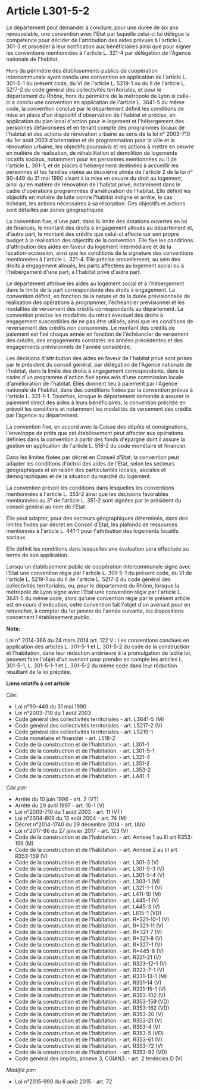 # Article L301-5-2

Le département peut demander à conclure, pour une durée de six ans renouvelable, une convention avec l'Etat par laquelle
celui-ci lui délègue la compétence pour décider de l'attribution des aides prévues à l'article L. 301-3 et procéder à leur
notification aux bénéficiaires ainsi que pour signer les conventions mentionnées à l'article L. 321-4 par délégation de
l'Agence nationale de l'habitat. 

Hors du périmètre des établissements publics de coopération intercommunale ayant conclu une convention en application de
l'article L. 301-5-1 du présent code, du VI de l'article L. 5219-1 ou du II de l'article L. 5217-2 du code général des
collectivités territoriales, et pour le département du Rhône, hors du périmètre de la métropole de Lyon si celle-ci a conclu
une convention en application de l'article L. 3641-5 du même code, la convention conclue par le département définit les
conditions de mise en place d'un dispositif d'observation de l'habitat et précise, en application du plan local d'action pour
le logement et l'hébergement des personnes défavorisées et en tenant compte des programmes locaux de l'habitat et des actions
de rénovation urbaine au sens de la loi n° 2003-710 du 1er août 2003 d'orientation et de programmation pour la ville et la
rénovation urbaine, les objectifs poursuivis et les actions à mettre en oeuvre en matière de réalisation, de réhabilitation
et démolition de logements locatifs sociaux, notamment pour les personnes mentionnées au II de l'article L. 301-1, et de
places d'hébergement destinées à accueillir les personnes et les familles visées au deuxième alinéa de l'article 2 de la loi
n° 90-449 du 31 mai 1990 visant à la mise en oeuvre du droit au logement, ainsi qu'en matière de rénovation de l'habitat
privé, notamment dans le cadre d'opérations programmées d'amélioration de l'habitat. Elle définit les objectifs en matière de
lutte contre l'habitat indigne et arrête, le cas échéant, les actions nécessaires à sa résorption. Ces objectifs et actions
sont détaillés par zones géographiques. 

La convention fixe, d'une part, dans la limite des dotations ouvertes en loi de finances, le montant des droits à engagement
alloués au département et, d'autre part, le montant des crédits que celui-ci affecte sur son propre budget à la réalisation
des objectifs de la convention. Elle fixe les conditions d'attribution des aides en faveur du logement intermédiaire et de la
location-accession, ainsi que les conditions de la signature des conventions mentionnées à l'article L. 321-4. Elle précise
annuellement, au sein des droits à engagement alloués, les parts affectées au logement social ou à l'hébergement d'une part,
à l'habitat privé d'autre part. 

Le département attribue les aides au logement social et à l'hébergement dans la limite de la part correspondante des droits à
engagement. La convention définit, en fonction de la nature et de la durée prévisionnelle de réalisation des opérations à
programmer, l'échéancier prévisionnel et les modalités de versement des crédits correspondants au département. La convention
précise les modalités du retrait éventuel des droits à engagement susceptibles de ne pas être utilisés, ainsi que les
conditions de reversement des crédits non consommés. Le montant des crédits de paiement est fixé chaque année en fonction de
l'échéancier de versement des crédits, des engagements constatés les années précédentes et des engagements prévisionnels de
l'année considérée. 

Les décisions d'attribution des aides en faveur de l'habitat privé sont prises par le président du conseil général, par
délégation de l'Agence nationale de l'habitat, dans la limite des droits à engagement correspondants, dans le cadre d'un
programme d'action fixé après avis d'une commission locale d'amélioration de l'habitat. Elles donnent lieu à paiement par
l'Agence nationale de l'habitat, dans des conditions fixées par la convention prévue à l'article L. 321-1-1. Toutefois,
lorsque le département demande à assurer le paiement direct des aides à leurs bénéficiaires, la convention précitée en
prévoit les conditions et notamment les modalités de versement des crédits par l'agence au département. 

La convention fixe, en accord avec la Caisse des dépôts et consignations, l'enveloppe de prêts que cet établissement peut
affecter aux opérations définies dans la convention à partir des fonds d'épargne dont il assure la gestion en application de
l'article L. 518-2 du code monétaire et financier. 

Dans les limites fixées par décret en Conseil d'Etat, la convention peut adapter les conditions d'octroi des aides de l'Etat,
selon les secteurs géographiques et en raison des particularités locales, sociales et démographiques et de la situation du
marché du logement. 

La convention prévoit les conditions dans lesquelles les conventions mentionnées à l'article L. 353-2 ainsi que les décisions
favorables mentionnées au 3° de l'article L. 351-2 sont signées par le président du conseil général au nom de l'Etat. 

Elle peut adapter, pour des secteurs géographiques déterminés, dans des limites fixées par décret en Conseil d'Etat, les
plafonds de ressources mentionnés à l'article L. 441-1 pour l'attribution des logements locatifs sociaux. 

Elle définit les conditions dans lesquelles une évaluation sera effectuée au terme de son application. 

Lorsqu'un établissement public de coopération intercommunale signe avec l'Etat une convention régie par l'article L. 301-5-1
du présent code, du VI de l'article L. 5219-1 ou du II de l'article L. 5217-2 du code général des collectivités
territoriales, ou, pour le département du Rhône, lorsque la métropole de Lyon signe avec l'Etat une convention régie par
l'article L. 3641-5 du même code, alors qu'une convention régie par le présent article est en cours d'exécution, cette
convention fait l'objet d'un avenant pour en retrancher, à compter du 1er janvier de l'année suivante, les dispositions
concernant l'établissement public.

**Nota:**

Loi n° 2014-366 du 24 mars 2014 art. 122 V : Les conventions conclues en application des articles L. 301-5-1 et L. 301-5-2 du
code de la construction et l'habitation, dans leur rédaction antérieure à la promulgation de ladite loi, peuvent faire
l'objet d'un avenant pour prendre en compte les articles L. 301-5-1, L. 301-5-1-1 et L. 301-5-2 du même code dans leur
rédaction résultant de la loi précitée.

**Liens relatifs à cet article**

_Cite_:

  - Loi n°90-449 du 31 mai 1990
  - Loi n°2003-710 du 1 août 2003
  - Code général des collectivités territoriales - art. L3641-5 (M)
  - Code général des collectivités territoriales - art. L5217-2 (V)
  - Code général des collectivités territoriales - art. L5219-1
  - Code monétaire et financier - art. L518-2
  - Code de la construction et de l'habitation. - art. L301-1
  - Code de la construction et de l'habitation. - art. L301-5-1
  - Code de la construction et de l'habitation. - art. L321-4
  - Code de la construction et de l'habitation. - art. L351-2
  - Code de la construction et de l'habitation. - art. L353-2
  - Code de la construction et de l'habitation. - art. L441-1

_Cité par_:

  - Arrêté du 10 juin 1996 - art. 2 (VT)
  - Arrêté du 29 avril 1997 - art. 10-1 (V)
  - Loi n°2003-710 du 1 août 2003 - art. 11 (VT)
  - Loi n°2004-809 du 13 août 2004 - art. 74 (M)
  - Décret n°2014-1740 du 29 décembre 2014 - art. (Ab)
  - Loi n°2017-86 du 27 janvier 2017 - art. 123 (V)
  - Code de la construction et de l'habitation. - art. Annexe 1 au III art R353-159 (M)
  - Code de la construction et de l'habitation. - art. Annexe 2 au III art R353-159 (V)
  - Code de la construction et de l'habitation. - art. L301-3 (V)
  - Code de la construction et de l'habitation. - art. L301-5-3 (V)
  - Code de la construction et de l'habitation. - art. L301-5-4 (V)
  - Code de la construction et de l'habitation. - art. L303-1 (M)
  - Code de la construction et de l'habitation. - art. L321-1-1 (V)
  - Code de la construction et de l'habitation. - art. L411-10 (M)
  - Code de la construction et de l'habitation. - art. L445-1 (V)
  - Code de la construction et de l'habitation. - art. L445-3 (V)
  - Code de la construction et de l'habitation. - art. L615-1 (VD)
  - Code de la construction et de l'habitation. - art. R*321-10-1 (V)
  - Code de la construction et de l'habitation. - art. R*321-11 (V)
  - Code de la construction et de l'habitation. - art. R*321-7 (V)
  - Code de la construction et de l'habitation. - art. R*321-8 (V)
  - Code de la construction et de l'habitation. - art. R*327-1 (V)
  - Code de la construction et de l'habitation. - art. R*445-8 (V)
  - Code de la construction et de l'habitation. - art. R321-21 (V)
  - Code de la construction et de l'habitation. - art. R323-12-1 (V)
  - Code de la construction et de l'habitation. - art. R323-7-1 (V)
  - Code de la construction et de l'habitation. - art. R331-13-1 (M)
  - Code de la construction et de l'habitation. - art. R331-14 (V)
  - Code de la construction et de l'habitation. - art. R331-15-1 (V)
  - Code de la construction et de l'habitation. - art. R353-102 (V)
  - Code de la construction et de l'habitation. - art. R353-159 (VD)
  - Code de la construction et de l'habitation. - art. R353-162 (VD)
  - Code de la construction et de l'habitation. - art. R353-20 (V)
  - Code de la construction et de l'habitation. - art. R353-21 (V)
  - Code de la construction et de l'habitation. - art. R353-4 (V)
  - Code de la construction et de l'habitation. - art. R353-5 (VD)
  - Code de la construction et de l'habitation. - art. R353-61 (V)
  - Code de la construction et de l'habitation. - art. R353-72 (V)
  - Code de la construction et de l'habitation. - art. R353-92 (VD)
  - Code général des impôts, annexe 3, CGIAN3. - art. 2 terdecies D (V)

_Modifié par_:

  - Loi n°2015-990 du 6 août 2015 - art. 72
